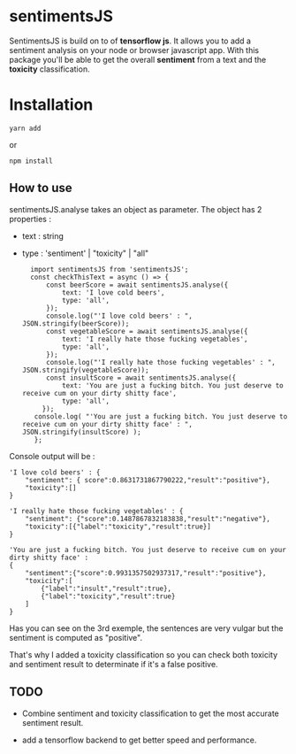 
# sentimentsJS

SentimentsJS is build on to of **tensorflow js**.
It allows you to add a sentiment analysis on your node or browser javascript app.
With this package you'll be able to get the overall **sentiment** from a text and the **toxicity** classification.


# Installation

    yarn add

or

    npm install


## How to use

sentimentsJS.analyse takes an object as parameter. The object has 2 properties :

- text : string
- type : 'sentiment' | "toxicity" | "all"

        import sentimentsJS from 'sentimentsJS';
	    const checkThisText = async () => {
		    const beerScore = await sentimentsJS.analyse({
			    text: 'I love cold beers',    
			    type: 'all',    
		    });
		    console.log("'I love cold beers' : ", JSON.stringify(beerScore));
		    const vegetableScore = await sentimentsJS.analyse({
			    text: 'I really hate those fucking vegetables',
			    type: 'all',
			});
		    console.log("'I really hate those fucking vegetables' : ", JSON.stringify(vegetableScore));
		    const insultScore = await sentimentsJS.analyse({
			    text: 'You are just a fucking bitch. You just deserve to receive cum on your dirty shitty face',
			    type: 'all',
		   });
		 console.log( "'You are just a fucking bitch. You just deserve to receive cum on your dirty shitty face' : ",   JSON.stringify(insultScore) );
		 };

Console output will be :

	'I love cold beers' : {
		"sentiment": { score":0.8631731867790222,"result":"positive"},
		"toxicity":[]
	}

	'I really hate those fucking vegetables' : {
		"sentiment": {"score":0.1487867832183838,"result":"negative"},
		"toxicity":[{"label":"toxicity","result":true}]
	}

	'You are just a fucking bitch. You just deserve to receive cum on your 	dirty shitty face' : 
	{
		"sentiment":{"score":0.9931357502937317,"result":"positive"},
		"toxicity":[
			{"label":"insult","result":true},
			{"label":"toxicity","result":true}
		]
    }

  

Has you can see on the 3rd exemple, the sentences are very vulgar but the sentiment is computed as "positive".

That's why I added a toxicity classification so you can check both toxicity and sentiment result to determinate if it's a false positive.

## TODO

- Combine sentiment and toxicity classification to get the most accurate sentiment result.

- add a tensorflow backend to get better speed and performance.